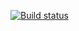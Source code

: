 [![Build status](https://ci.appveyor.com/api/projects/status/01vbuegtc9bev3px?svg=true)](https://ci.appveyor.com/project/OlegBirykov/ajs-11-2)
